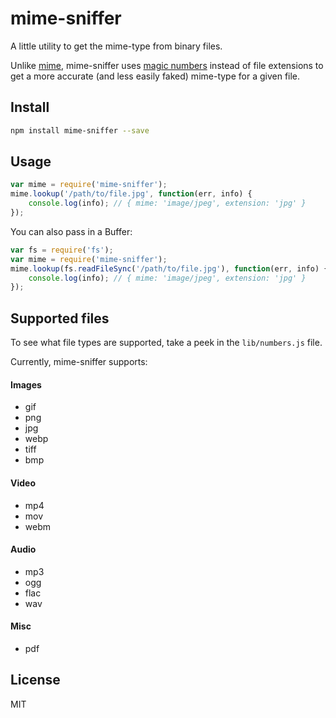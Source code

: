 # mime-sniffer

A little utility to get the mime-type from binary files.

Unlike [mime](https://github.com/broofa/node-mime), mime-sniffer uses [magic numbers](http://en.wikipedia.org/wiki/Magic_number_%28programming%29) instead of file extensions to get a more accurate (and less easily faked) mime-type for a given file.

## Install

```bash
npm install mime-sniffer --save
```

## Usage

```javascript
var mime = require('mime-sniffer');
mime.lookup('/path/to/file.jpg', function(err, info) {
	console.log(info); // { mime: 'image/jpeg', extension: 'jpg' }
});
```

You can also pass in a Buffer:

```javascript
var fs = require('fs');
var mime = require('mime-sniffer');
mime.lookup(fs.readFileSync('/path/to/file.jpg'), function(err, info) {
	console.log(info); // { mime: 'image/jpeg', extension: 'jpg' }
});
```

## Supported files
To see what file types are supported, take a peek in the `lib/numbers.js` file.

Currently, mime-sniffer supports:

#### Images
- gif
- png
- jpg
- webp
- tiff
- bmp

#### Video
- mp4
- mov
- webm

#### Audio
- mp3
- ogg
- flac
- wav

#### Misc
- pdf

## License

MIT
